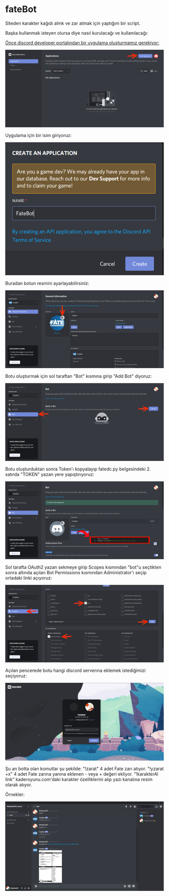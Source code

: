 # fateBot
Siteden karakter kağıdı almk ve zar atmak için yaptığım bir script.

Başka kullanmak isteyen olursa diye nasıl kurulacağı ve kullanılacağı:

[Önce discord developer portalından bir uygulama oluşturmamız gerekiyor:](https://discord.com/developers/applications)

![GitHub Logo](/tutor/1.jpg)
 
 
 Uygulama için bir isim giriyoruz:
 
![GitHub Logo](/tutor/2.png)


 Buradan botun resmini ayarlayabilirsiniz:
 
![GitHub Logo](/tutor/3.jpg)


 Botu oluşturmak için sol taraftan "Bot" kısmına girip "Add Bot" diyoruz:
 
![GitHub Logo](/tutor/4.jpg)


 Botu oluşturduktan sonra Token'ı kopyalayıp fatedc.py belgesindeki 2. satırda "TOKEN" yazan yere yapıştırıyoruz:
 
![GitHub Logo](/tutor/6.jpg)


 Sol tarafta OAuth2 yazan sekmeye girip Scopes kısmından "bot"u seçtikten sonra altında açılan Bot Permissions kısmından Administrator'ı seçip ortadaki linki açıyoruz:
 
![GitHub Logo](/tutor/7.jpg)


 Açılan pencerede botu hangi discord serverına eklemek istediğimizi seçiyoruz:
 
![GitHub Logo](/tutor/8.png)


 Şu an botta olan komutlar şu şekilde:
 "!zarat"            4 adet Fate zarı atıyor.
 "!yzarat +x"        4 adet Fate zarına yanına eklenen - veya + değeri ekliyor.
 "!karakterAl link"   kaderoyunu.com'daki karakter özelliklerini alıp yazı kanalına resim olarak atıyor.
 
 Örnekler:
 
![GitHub Logo](/tutor/9.png)
